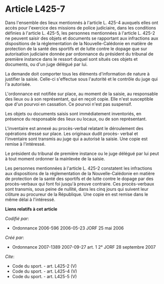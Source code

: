 # Article L425-7

Dans l'ensemble des lieux mentionnés à l'article L. 425-4 auxquels elles ont accès pour l'exercice des missions de police
judiciaire, dans les conditions définies à l'article L. 425-5, les personnes mentionnées à l'article L. 425-2 ne peuvent
saisir des objets et documents se rapportant aux infractions aux dispositions de la réglementation de la Nouvelle-Calédonie
en matière de protection de la santé des sportifs et de lutte contre le dopage que sur autorisation judiciaire donnée par
ordonnance du président du tribunal de première instance dans le ressort duquel sont situés ces objets et documents, ou d'un
juge délégué par lui. 

La demande doit comporter tous les éléments d'information de nature à justifier la saisie. Celle-ci s'effectue sous
l'autorité et le contrôle du juge qui l'a autorisée.

L'ordonnance est notifiée sur place, au moment de la saisie, au responsable des lieux ou à son représentant, qui en reçoit
copie. Elle n'est susceptible que d'un pourvoi en cassation. Ce pourvoi n'est pas suspensif. 

Les objets ou documents saisis sont immédiatement inventoriés, en présence du responsable des lieux ou locaux, ou de son
représentant.

L'inventaire est annexé au procès-verbal relatant le déroulement des opérations dressé sur place. Les originaux dudit procès-
verbal et l'inventaire sont transmis au juge qui a autorisé la saisie. Une copie est remise à l'intéressé. 

Le président du tribunal de première instance ou le juge délégué par lui peut à tout moment ordonner la mainlevée de la
saisie. 

Les personnes mentionnées à l'article L. 425-2 constatent les infractions aux dispositions de la réglementation de la
Nouvelle-Calédonie en matière de protection de la santé des sportifs et de lutte contre le dopage par des procès-verbaux qui
font foi jusqu'à preuve contraire. Ces procès-verbaux sont transmis, sous peine de nullité, dans les cinq jours qui suivent
leur clôture au procureur de la République. Une copie en est remise dans le même délai à l'intéressé.

**Liens relatifs à cet article**

_Codifié par_:

  - Ordonnance 2006-596 2006-05-23 JORF 25 mai 2006

_Créé par_:

  - Ordonnance 2007-1389 2007-09-27 art. 1 2° JORF 28 septembre 2007

_Cite_:

  - Code du sport. - art. L425-2 (V)
  - Code du sport. - art. L425-4 (V)
  - Code du sport. - art. L425-5 (V)
